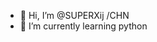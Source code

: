 - 👋 Hi, I’m @SUPERXij /CHN
- 🌱 I’m currently learning python


<!---
SUPERXij/SUPERXij is a ✨ special ✨ repository because its `README.md` (this file) appears on your GitHub profile.
You can click the Preview link to take a look at your changes.
--->
